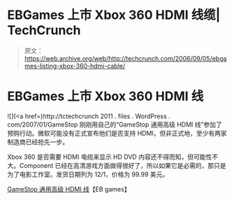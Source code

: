 # EBGames 上市 Xbox 360 HDMI 线缆| TechCrunch

> 原文：<https://web.archive.org/web/http://techcrunch.com/2006/09/05/ebgames-listing-xbox-360-hdmi-cable/>

# EBGames 上市 Xbox 360 HDMI 线

![](<a href=)http://tctechcrunch 2011 . files . WordPress . com/2007/01/GameStop 刚刚用自己的“GameStop 通用高级 HDMI 线”参加了预购行动。微软可能没有正式宣布他们是否支持 HDMI，但非正式地，至少有两家制造商已经抢先一步。

Xbox 360 是否需要 HDMI 电缆来显示 HD DVD 内容还不得而知，但可能性不大。Component 已经在高清游戏方面做得很好了，所以如果它是必需的，那只是为了电影工作室。发货日期列为 12/1，价格为 99.99 美元。

[GameStop 通用高级 HDMI 线](https://web.archive.org/web/20130627213957/http://www.ebgames.com/product.asp?cookie%5Ftest=1&product%5Fid=802523)【EB games】